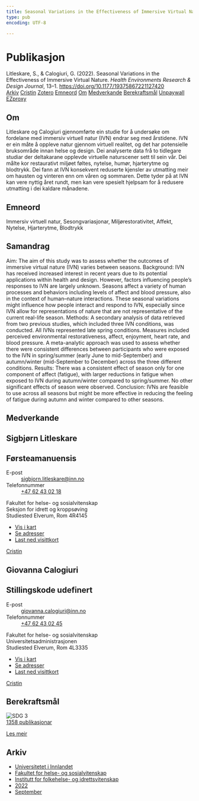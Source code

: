 ```yaml
---
title: Seasonal Variations in the Effectiveness of Immersive Virtual Nature
type: pub
encoding: UTF-8

---
```

<h1>Publikasjon</h1>
<article id="csl-bib-container-LUX73TKS" class="csl-bib-container">
  <div class="csl-bib-body"> <div class="csl-entry">Litleskare, S., &#38; Calogiuri, G. (2022). Seasonal Variations in the Effectiveness of Immersive Virtual Nature. <i>Health Environments Research &#38; Design Journal</i>, 13–1. <a href="https://doi.org/10.1177/19375867221127420">https://doi.org/10.1177/19375867221127420</a></div> </div>
  <div class="csl-bib-buttons">
    <a href="#taxonomy-article-LUX73TKS" alt="archive" class="csl-bib-button">Arkiv</a>
    <a href="https://app.cristin.no/results/show.jsf?id=2056345" alt="Cristin" class="csl-bib-button">Cristin</a>
    <a href="http://zotero.org/groups/5881554/items/LUX73TKS" alt="Zotero" class="csl-bib-button">Zotero</a>
    <a href="#keywords-article-LUX73TKS" alt="keywords" class="csl-bib-button">Emneord</a>
    <a href="#about-article-LUX73TKS" alt="about_pub" class="csl-bib-button">Om</a>
    <a href="#contributors-article-LUX73TKS" alt="contributors" class="csl-bib-button">Medverkande</a>
    <a href="#sdg-article-LUX73TKS" alt="sdg" class="csl-bib-button">Berekraftsmål</a>
    <a href="https://doi.org/10.1177/19375867221127420" alt="Unpaywall" class="csl-bib-button">Unpaywall</a>
    <a href="https://doi.org/10.1177/19375867221127420" alt="EZproxy" class="csl-bib-button">EZproxy</a>
  </div>
  <div id="csl-bib-meta-container-LUX73TKS"></div>
</article>
<div id="csl-bib-meta-LUX73TKS" class="csl-bib-meta">
  <article id="about-article-LUX73TKS" class="about_pub-article">
    <h1>Om</h1>
    Litleskare og Calogiuri gjennomførte ein studie for å undersøke om fordelane med immersiv virtuell natur (IVN) endrar seg med årstidene. IVN er ein måte å oppleve natur gjennom virtuell realitet, og det har potensielle bruksområde innan helse og design. Dei analyserte data frå to tidlegare studiar der deltakarane opplevde virtuelle naturscener sett til sein vår. Dei målte kor restaurativt miljøet føltes, nytelse, humør, hjarterytme og blodtrykk. Dei fann at IVN konsekvent reduserte kjensler av utmatting meir om hausten og vinteren enn om våren og sommaren. Dette tyder på at IVN kan vere nyttig året rundt, men kan vere spesielt hjelpsam for å redusere utmatting i dei kaldare månadene.
  </article>
  <article id="keywords-article-LUX73TKS" class="keywords-article">
    <h1>Emneord</h1>
    Immersiv virtuell natur, Sesongvariasjonar, Miljørestorativitet, Affekt, Nytelse, Hjarterytme, Blodtrykk
  </article>
  <article id="abstract-article-LUX73TKS" class="abstract-article">
    <h1>Samandrag</h1>
    Aim: 
The aim of this study was to assess whether the outcomes of immersive virtual nature (IVN) varies between seasons. 
Background: 
IVN has received increased interest in recent years due to its potential applications within health and design. However, factors influencing people’s responses to IVN are largely unknown. Seasons affect a variety of human processes and behaviors including levels of affect and blood pressure, also in the context of human–nature interactions. These seasonal variations might influence how people interact and respond to IVN, especially since IVN allow for representations of nature that are not representative of the current real-life season. 
Methods: 
A secondary analysis of data retrieved from two previous studies, which included three IVN conditions, was conducted. All IVNs represented late spring conditions. Measures included perceived environmental restorativeness, affect, enjoyment, heart rate, and blood pressure. A meta-analytic approach was used to assess whether there were consistent differences between participants who were exposed to the IVN in spring/summer (early June to mid-September) and autumn/winter (mid-September to December) across the three different conditions. 
Results: 
There was a consistent effect of season only for one component of affect (fatigue), with larger reductions in fatigue when exposed to IVN during autumn/winter compared to spring/summer. No other significant effects of season were observed. 
Conclusion: 
IVNs are feasible to use across all seasons but might be more effective in reducing the feeling of fatigue during autumn and winter compared to other seasons.
  </article>
  <article id="contributors-article-LUX73TKS" class="contributors-article">
    <h1>Medverkande</h1>
    <div class="personas"> <div class="vrtx-hinn-person-card"> <div class="photo"> <i class="lar la-user-circle missing-person"></i> </div> <div class="info"> <hgroup><h1>Sigbjørn Litleskare</h1> <h2>Førsteamanuensis</h2> </hgroup><dl> <dt>E-post</dt> <dd> <a href="mailto:sigbjorn.litleskare@inn.no">sigbjorn.litleskare@inn.no</a> </dd> <dt>Telefonnummer</dt> <dd><a href="tel:+4762430218"> +47 62 43 02 18 </a></dd> </dl> <p> Fakultet for helse- og sosialvitenskap<br> Seksjon for idrett og kroppsøving<br> Studiested Elverum, Rom 4R4145 </p> <ul class="vrtx-hinn-links"> <li><a href="https://www.google.com/maps?q=60.88156,11.53723">Vis i kart</a></li> <li><a href="https://www.inn.no/finn-en-ansatt/sigbjorn-litleskare.html#vrtx-hinn-addresses">Se adresser</a></li> <li><a href="https://www.inn.no/finn-en-ansatt/sigbjorn-litleskare.html?vrtx=vcf">Last ned visittkort</a></li> </ul> </div> </div> <a href="https://app.cristin.no/persons/show.jsf?id=477352" alt="Cristin URL" class="personas-cristin">Cristin</a> </div> <div class="personas"> <div class="vrtx-hinn-person-card"> <div class="photo"> <i class="lar la-user-circle missing-person"></i> </div> <div class="info"> <hgroup><h1>Giovanna Calogiuri</h1> <h2>Stillingskode udefinert</h2> </hgroup><dl> <dt>E-post</dt> <dd> <a href="mailto:giovanna.calogiuri@inn.no">giovanna.calogiuri@inn.no</a> </dd> <dt>Telefonnummer</dt> <dd><a href="tel:+4762430245"> +47 62 43 02 45 </a></dd> </dl> <p> Fakultet for helse- og sosialvitenskap<br> Universitetsadministrasjonen<br> Studiested Elverum, Rom 4L3335 </p> <ul class="vrtx-hinn-links"> <li><a href="https://www.google.com/maps?q=60.88177,11.53669">Vis i kart</a></li> <li><a href="https://www.inn.no/finn-en-ansatt/giovanna-calogiuri.html#vrtx-hinn-addresses">Se adresser</a></li> <li><a href="https://www.inn.no/finn-en-ansatt/giovanna-calogiuri.html?vrtx=vcf">Last ned visittkort</a></li> </ul> </div> </div> <a href="https://app.cristin.no/persons/show.jsf?id=358086" alt="Cristin URL" class="personas-cristin">Cristin</a> </div>
  </article>
  <article id="sdg-article-LUX73TKS" class="sdg-article">
    <h1>Berekraftsmål</h1>
    <div class="sdg-container"><div id="sdg3" class="sdg">
        <img src="{{< params subfolder >}}images/sdg/sdg03_nn.png" class="image" alt="SDG 3">
        <div class="sdg-overlay">
          <a href="{{< params subfolder >}}nn/archive/?sdg=3#archive" class="sdg-publication-count"><span>1358</span> publikasjonar</a>
          <p><a href="https://fn.no/om-fn/fns-baerekraftsmaal/god-helse-og-livskvalitet?lang=nno-NO" class="sdg-read-more">Les meir</a></p>
        </div>
      </div></div>
  </article>
  <article id="taxonomy-article-LUX73TKS" class="taxonomy-article">
    <h1>Arkiv</h1>
    <ul>
      <li><a href="{{< params subfolder >}}nn/archive/?key=3DCRN523">Universitetet i Innlandet</a></li>
      <li><a href="{{< params subfolder >}}nn/archive/?key=IDKFS3MX">Fakultet for helse- og sosialvitenskap</a></li>
      <li><a href="{{< params subfolder >}}nn/archive/?key=FJXE3Z8X">Institutt for folkehelse- og idrettsvitenskap</a></li>
      <li><a href="{{< params subfolder >}}nn/archive/?key=P2L6JC54">2022</a></li>
      <li><a href="{{< params subfolder >}}nn/archive/?key=A3F5G98N">September</a></li>
    </ul>
  </article>
</div>
